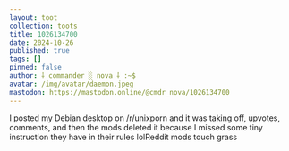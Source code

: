 ```yaml
---
layout: toot
collection: toots
title: 1026134700
date: 2024-10-26
published: true
tags: []
pinned: false
author: ⸸ commander ░ nova ⸸ :~$
avatar: /img/avatar/daemon.jpeg
mastodon: https://mastodon.online/@cmdr_nova/1026134700
---
```


I posted my Debian desktop on /r/unixporn and it was taking off, upvotes, comments, and then the mods deleted it because I missed some tiny instruction they have in their rules lolReddit mods touch grass

